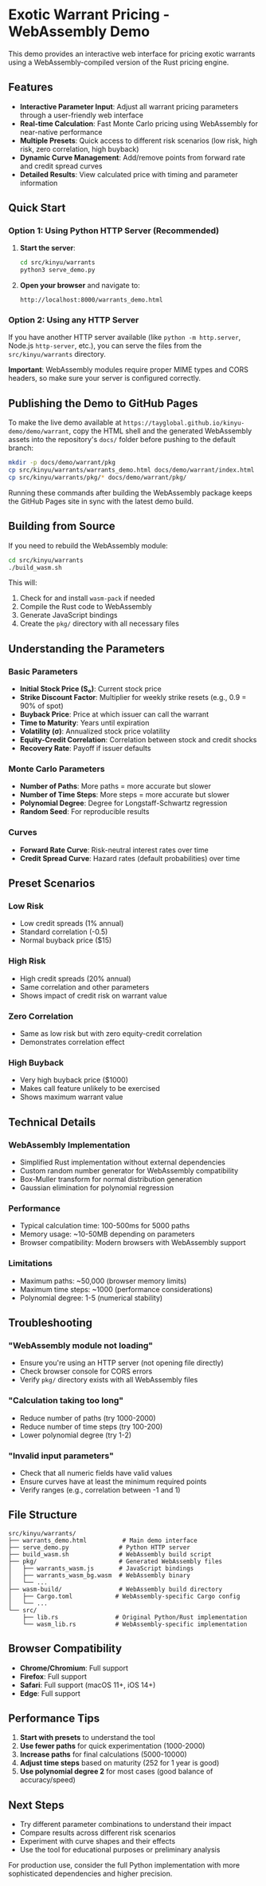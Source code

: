 # Exotic Warrant Pricing - WebAssembly Demo

This demo provides an interactive web interface for pricing exotic warrants using a WebAssembly-compiled version of the Rust pricing engine.

## Features

- **Interactive Parameter Input**: Adjust all warrant pricing parameters through a user-friendly web interface
- **Real-time Calculation**: Fast Monte Carlo pricing using WebAssembly for near-native performance
- **Multiple Presets**: Quick access to different risk scenarios (low risk, high risk, zero correlation, high buyback)
- **Dynamic Curve Management**: Add/remove points from forward rate and credit spread curves
- **Detailed Results**: View calculated price with timing and parameter information

## Quick Start

### Option 1: Using Python HTTP Server (Recommended)

1. **Start the server**:
   ```bash
   cd src/kinyu/warrants
   python3 serve_demo.py
   ```

2. **Open your browser** and navigate to:
   ```
   http://localhost:8000/warrants_demo.html
   ```

### Option 2: Using any HTTP Server

If you have another HTTP server available (like `python -m http.server`, Node.js `http-server`, etc.), you can serve the files from the `src/kinyu/warrants` directory.

**Important**: WebAssembly modules require proper MIME types and CORS headers, so make sure your server is configured correctly.

## Publishing the Demo to GitHub Pages

To make the live demo available at
`https://tayglobal.github.io/kinyu-demo/demo/warrant`, copy the HTML shell and
the generated WebAssembly assets into the repository's `docs/` folder before
pushing to the default branch:

```bash
mkdir -p docs/demo/warrant/pkg
cp src/kinyu/warrants/warrants_demo.html docs/demo/warrant/index.html
cp src/kinyu/warrants/pkg/* docs/demo/warrant/pkg/
```

Running these commands after building the WebAssembly package keeps the GitHub
Pages site in sync with the latest demo build.

## Building from Source

If you need to rebuild the WebAssembly module:

```bash
cd src/kinyu/warrants
./build_wasm.sh
```

This will:
1. Check for and install `wasm-pack` if needed
2. Compile the Rust code to WebAssembly
3. Generate JavaScript bindings
4. Create the `pkg/` directory with all necessary files

## Understanding the Parameters

### Basic Parameters
- **Initial Stock Price (S₀)**: Current stock price
- **Strike Discount Factor**: Multiplier for weekly strike resets (e.g., 0.9 = 90% of spot)
- **Buyback Price**: Price at which issuer can call the warrant
- **Time to Maturity**: Years until expiration
- **Volatility (σ)**: Annualized stock price volatility
- **Equity-Credit Correlation**: Correlation between stock and credit shocks
- **Recovery Rate**: Payoff if issuer defaults

### Monte Carlo Parameters
- **Number of Paths**: More paths = more accurate but slower
- **Number of Time Steps**: More steps = more accurate but slower
- **Polynomial Degree**: Degree for Longstaff-Schwartz regression
- **Random Seed**: For reproducible results

### Curves
- **Forward Rate Curve**: Risk-neutral interest rates over time
- **Credit Spread Curve**: Hazard rates (default probabilities) over time

## Preset Scenarios

### Low Risk
- Low credit spreads (1% annual)
- Standard correlation (-0.5)
- Normal buyback price ($15)

### High Risk
- High credit spreads (20% annual)
- Same correlation and other parameters
- Shows impact of credit risk on warrant value

### Zero Correlation
- Same as low risk but with zero equity-credit correlation
- Demonstrates correlation effect

### High Buyback
- Very high buyback price ($1000)
- Makes call feature unlikely to be exercised
- Shows maximum warrant value

## Technical Details

### WebAssembly Implementation
- Simplified Rust implementation without external dependencies
- Custom random number generator for WebAssembly compatibility
- Box-Muller transform for normal distribution generation
- Gaussian elimination for polynomial regression

### Performance
- Typical calculation time: 100-500ms for 5000 paths
- Memory usage: ~10-50MB depending on parameters
- Browser compatibility: Modern browsers with WebAssembly support

### Limitations
- Maximum paths: ~50,000 (browser memory limits)
- Maximum time steps: ~1000 (performance considerations)
- Polynomial degree: 1-5 (numerical stability)

## Troubleshooting

### "WebAssembly module not loading"
- Ensure you're using an HTTP server (not opening file directly)
- Check browser console for CORS errors
- Verify `pkg/` directory exists with all WebAssembly files

### "Calculation taking too long"
- Reduce number of paths (try 1000-2000)
- Reduce number of time steps (try 100-200)
- Lower polynomial degree (try 1-2)

### "Invalid input parameters"
- Check that all numeric fields have valid values
- Ensure curves have at least the minimum required points
- Verify ranges (e.g., correlation between -1 and 1)

## File Structure

```
src/kinyu/warrants/
├── warrants_demo.html          # Main demo interface
├── serve_demo.py              # Python HTTP server
├── build_wasm.sh              # WebAssembly build script
├── pkg/                       # Generated WebAssembly files
│   ├── warrants_wasm.js       # JavaScript bindings
│   ├── warrants_wasm_bg.wasm  # WebAssembly binary
│   └── ...
├── wasm-build/                # WebAssembly build directory
│   ├── Cargo.toml            # WebAssembly-specific Cargo config
│   └── ...
└── src/
    ├── lib.rs                # Original Python/Rust implementation
    └── wasm_lib.rs           # WebAssembly-specific implementation
```

## Browser Compatibility

- **Chrome/Chromium**: Full support
- **Firefox**: Full support  
- **Safari**: Full support (macOS 11+, iOS 14+)
- **Edge**: Full support

## Performance Tips

1. **Start with presets** to understand the tool
2. **Use fewer paths** for quick experimentation (1000-2000)
3. **Increase paths** for final calculations (5000-10000)
4. **Adjust time steps** based on maturity (252 for 1 year is good)
5. **Use polynomial degree 2** for most cases (good balance of accuracy/speed)

## Next Steps

- Try different parameter combinations to understand their impact
- Compare results across different risk scenarios
- Experiment with curve shapes and their effects
- Use the tool for educational purposes or preliminary analysis

For production use, consider the full Python implementation with more sophisticated dependencies and higher precision.
